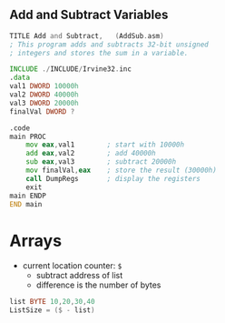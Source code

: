 ## Add and Subtract Variables
```asm
TITLE Add and Subtract,   (AddSub.asm)
; This program adds and subtracts 32-bit unsigned
; integers and stores the sum in a variable.

INCLUDE ./INCLUDE/Irvine32.inc
.data
val1 DWORD 10000h
val2 DWORD 40000h
val3 DWORD 20000h
finalVal DWORD ?

.code
main PROC
    mov eax,val1        ; start with 10000h
    add eax,val2        ; add 40000h
    sub eax,val3        ; subtract 20000h
    mov finalVal,eax    ; store the result (30000h)
    call DumpRegs       ; display the registers
    exit
main ENDP
END main
```


# Arrays
* current location counter: `$`
  * subtract address of list
  * difference is the number of bytes

```asm
list BYTE 10,20,30,40
ListSize = ($ - list)
```
